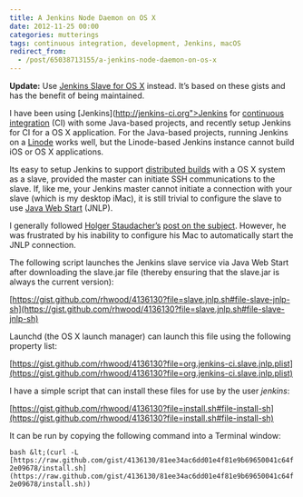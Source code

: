 ```yaml
---
title: A Jenkins Node Daemon on OS X
date: 2012-11-25 00:00
categories: mutterings
tags: continuous integration, development, Jenkins, macOS
redirect_from:
  - /post/65038713155/a-jenkins-node-daemon-on-os-x
---
```

__Update:__ Use [Jenkins Slave for OS X](https://github.com/rhwood/jenkins-slave-osx) instead. It&rsquo;s based on these gists and has the benefit of being maintained.

I have been using [Jenkins](http://jenkins-ci.org">Jenkins</a> for [continuous integration](http://en.wikipedia.org/wiki/Continuous_integration) (CI) with some Java-based projects, and recently setup Jenkins for CI for a OS X application. For the Java-based projects, running Jenkins on a [Linode](http://www.linode.com/?r=b70e8c306162d25af8a47771c9226cdedf99e94a) works well, but the Linode-based Jenkins instance cannot build iOS or OS X applications.

Its easy to setup Jenkins to support [distributed builds](https://wiki.jenkins-ci.org/display/JENKINS/Distributed+builds) with a OS X system as a slave, provided the master can initiate SSH communications to the slave. If, like me, your Jenkins master cannot initiate a connection with your slave (which is my desktop iMac), it is still trivial to configure the slave to use [Java Web Start](https://wiki.jenkins-ci.org/display/JENKINS/Distributed+builds#Distributedbuilds-LaunchslaveagentviaJavaWebStart) (JNLP).

I generally followed [Holger Staudacher&rsquo;s](http://eclipsesource.com/blogs/author/hstaudacher/) [post on the subject](http://eclipsesource.com/blogs/2012/06/01/ups-and-downs-with-continuous-integration-for-ios-apps-jenkins-xcode-cobertura-and-testflight/). However, he was frustrated by his inability to configure his Mac to automatically start the JNLP connection.

The following script launches the Jenkins slave service via Java Web Start after downloading the slave.jar file (thereby ensuring that the slave.jar is always the current version):

[https://gist.github.com/rhwood/4136130?file=slave.jnlp.sh#file-slave-jnlp-sh](https://gist.github.com/rhwood/4136130?file=slave.jnlp.sh#file-slave-jnlp-sh)

Launchd (the OS X launch manager) can launch this file using the following property list:

[https://gist.github.com/rhwood/4136130?file=org.jenkins-ci.slave.jnlp.plist](https://gist.github.com/rhwood/4136130?file=org.jenkins-ci.slave.jnlp.plist)

I have a simple script that can install these files for use by the user _jenkins_:

[https://gist.github.com/rhwood/4136130?file=install.sh#file-install-sh](https://gist.github.com/rhwood/4136130?file=install.sh#file-install-sh)

It can be run by copying the following command into a Terminal window:

`bash &lt;(curl -L [https://raw.github.com/gist/4136130/81ee34ac6dd01e4f81e9b69650041c64f2e09678/install.sh](https://raw.github.com/gist/4136130/81ee34ac6dd01e4f81e9b69650041c64f2e09678/install.sh))`
